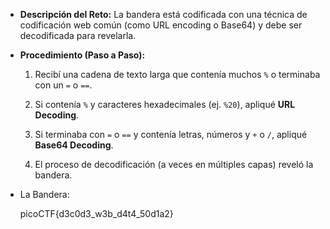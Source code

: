 - **Descripción del Reto:** La bandera está codificada con una técnica de codificación web común (como URL encoding o Base64) y debe ser decodificada para revelarla.
    
- **Procedimiento (Paso a Paso):**
    
    1. Recibí una cadena de texto larga que contenía muchos `%` o terminaba con un `=` o `==`.
        
    2. Si contenía `%` y caracteres hexadecimales (ej. `%20`), apliqué **URL Decoding**.
        
    3. Si terminaba con `=` o `==` y contenía letras, números y `+` o `/`, apliqué **Base64 Decoding**.
        
    4. El proceso de decodificación (a veces en múltiples capas) reveló la bandera.
        
- La Bandera:
    
    picoCTF{d3c0d3_w3b_d4t4_50d1a2}